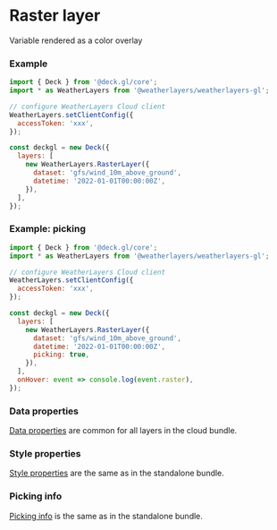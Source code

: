# Raster layer

Variable rendered as a color overlay

### Example

```javascript
import { Deck } from '@deck.gl/core';
import * as WeatherLayers from '@weatherlayers/weatherlayers-gl';

// configure WeatherLayers Cloud client
WeatherLayers.setClientConfig({
  accessToken: 'xxx',
});

const deckgl = new Deck({
  layers: [
    new WeatherLayers.RasterLayer({
      dataset: 'gfs/wind_10m_above_ground',
      datetime: '2022-01-01T00:00:00Z',
    }),
  ],
});
```

### Example: picking

```javascript
import { Deck } from '@deck.gl/core';
import * as WeatherLayers from '@weatherlayers/weatherlayers-gl';

// configure WeatherLayers Cloud client
WeatherLayers.setClientConfig({
  accessToken: 'xxx',
});

const deckgl = new Deck({
  layers: [
    new WeatherLayers.RasterLayer({
      dataset: 'gfs/wind_10m_above_ground',
      datetime: '2022-01-01T00:00:00Z',
      picking: true,
    }),
  ],
  onHover: event => console.log(event.raster),
});
```

### Data properties

[Data properties](../data.md) are common for all layers in the cloud bundle.

### Style properties

[Style properties](../../standalone-bundle/layers/raster-layer.md) are the same as in the standalone bundle.

### Picking info

[Picking info](../../standalone-bundle/layers/raster-layer.md) is the same as in the standalone bundle.
